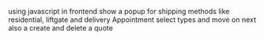 using javascript in frontend show a popup for shipping methods like residential, liftgate and delivery Appointment select types and move on next also a create and delete a quote 
